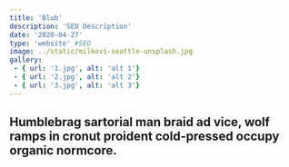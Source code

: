 ```yaml
---
title: 'Blub'
description: 'SEO Description'
date: '2020-04-27'
type: 'website' #SEO
image: ../static/milkovi-seattle-unsplash.jpg
gallery:
 - { url: '1.jpg', alt: 'alt 1'}
 - { url: '2.jpg', alt: 'alt 2'}
 - { url: '3.jpg', alt: 'alt 3'}
---
```


## Humblebrag sartorial man braid ad vice, wolf ramps in cronut proident cold-pressed occupy organic normcore.
